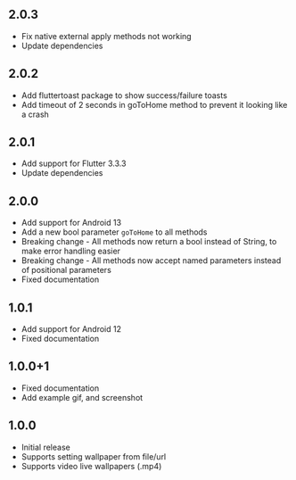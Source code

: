 ## 2.0.3

* Fix native external apply methods not working
* Update dependencies

## 2.0.2

* Add fluttertoast package to show success/failure toasts
* Add timeout of 2 seconds in goToHome method to prevent it looking like a crash

## 2.0.1

* Add support for Flutter 3.3.3
* Update dependencies

## 2.0.0

* Add support for Android 13
* Add a new bool parameter `goToHome` to all methods
* Breaking change - All methods now return a bool instead of String, to make error handling easier
* Breaking change - All methods now accept named parameters instead of positional parameters
* Fixed documentation

## 1.0.1

* Add support for Android 12
* Fixed documentation

## 1.0.0+1

* Fixed documentation
* Add example gif, and screenshot

## 1.0.0

* Initial release
* Supports setting wallpaper from file/url
* Supports video live wallpapers (.mp4)
